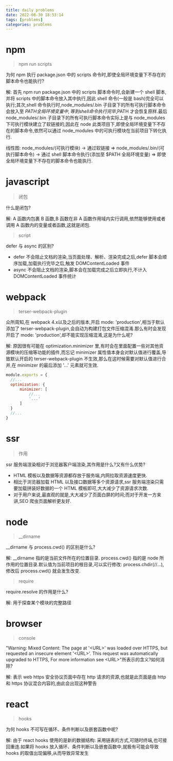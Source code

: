 ```yaml
---
title: daily problems
date: 2022-08-30 18:53:14
tags: [problems]
categories: problems
---
```


# npm

> npm run scripts

  为何 npm 执行 package.json 中的 scripts 命令时,即使全局环境变量下不存在的脚本命令也能执行?
  
  解: 首先 npm run package.json 中的 scripts 脚本命令时,会新建一个 shell 脚本,并将 scripts 中的脚本命令放入其中执行,因此 shell 命令(一般是 bash)完全可以执行;其次,shell 命令执行时,node_modules/.bin 子目录下的所有可执行脚本命令会放入至 $PATH 全局环境变量中,等到 shell 命令执行完毕,$PATH 才会恢复原样.最后 node_modules/.bin 子目录下的所有可执行脚本命令实际上是与 node_modules 下可执行模块建立了软链接的,因此在 node 此类项目下,即使全局环境变量下不存在的脚本命令,依然可以通过 node_modules 中的可执行模块在当前项目下转化执行.
  
  线性图: node_modules/(可执行模块) -> 通过软链接 => node_modules/.bin/(可执行脚本命令) -> 通过 shell 脚本命令执行(添加至 $PATH 全局环境变量) => 即使全局环境变量下不存在的脚本命令也能执行.
  
# javascript

> 闭包

  什么是闭包?
  
  解: A 函数内包裹 B 函数,B 函数在非 A 函数作用域内实行调用,依然能够使用或者调用 A 函数内的变量或者函数,这就是闭包.

> script

  defer 与 async 的区别?

  - defer 不会阻止文档的渲染,当页面处理、解析、渲染完成之后,defer 脚本会顺序加载,加载执行完毕之后,触发 DOMContentLoaded 事件
  - async 不会阻止文档的渲染,脚本会在加载完成之后立即执行,不计入 DOMContentLoaded 事件统计
  
# webpack

> terser-webpack-plugin

  众所周知,在 webpack 4.x以及之后的版本,开启 mode: 'production',相当于默认添加了 terser-webpack-plugin,会自动为构建打包文件压缩混淆.那么有时会发现开启了 mode: 'production',却不能实现压缩混淆,这是为什么呢?
  
  解: 原因很有可能在 optimization.minimizer 里,有时会在里面配置一些对其他资源模块的压缩等功能的插件,而忘记 minimizer 属性值本身会对默认值进行覆盖,导致默认开启的 terser-webpack-plugin 不生效,那么在这时候需要对默认值进行合并,在 minimizer 的最后添加 '...' 元素就可生效.
  
  ```javascript
  module.exports = {
    //...
    optimization: {
        minimizer: [
            //...
            '...'
        ]
    }
    //...
  }
  ```

# ssr

> 作用

  ssr 服务端渲染相对于浏览器客户端渲染,其作用是什么?又有什么优势?
  
  - HTML 模板以及数据等资源都存放于服务端,内网拉取资源速度更快.
  - 相比于浏览器加载 HTML 以及接口数据等多个资源请求,ssr 服务端渲染只需要加载拼装好数据的一个 HTML 模板即可,大大减少了资源请求次数.
  - 对于用户来说,最直观的就是,大大减少了页面白屏的时间;而对于开发一方来讲,SEO 爬虫页面解析更友好.

# node

> __dirname

  __dirname 与 process.cwd() 的区别是什么?
  
  解: __dirname 指的是当前文件所在的位置目录. process.cwd() 指的是 node 所作用的位置目录.默认值为当前项目的根目录,可以实行修改: process.chdir(//...),修改后 process.cwd() 就会发生改变.
  
> require

  require.resolve 的作用是什么?
  
  解: 用于探查某个模块的完整路径
  
# browser

> console

  "Warning: Mixed Content: The page at '\<URL\>' was loaded over HTTPS, but requested an insecure element '\<URL\>'. This request was automatically upgraded to HTTPS, For more information see \<URL\>"所表示的含义?如何消除?
  
  解: 表示 web https 安全协议页面中存在 http 请求的资源,也就是此页面是由 http 和 https 协议混合内容的,由此会出现这种警告
  
# react

> hooks

  为何 hooks 不可写在循环、条件判断以及嵌套函数中呢?
  
  解: 由于 react hooks 使用的是新的数据结构: 采用链表的方式,可随时终端,也可接回重连.如果将 hooks 放入循环、条件判断以及嵌套函数中,就极有可能会导致 hooks 的取值出现偏移,从而导致异常发生
  
